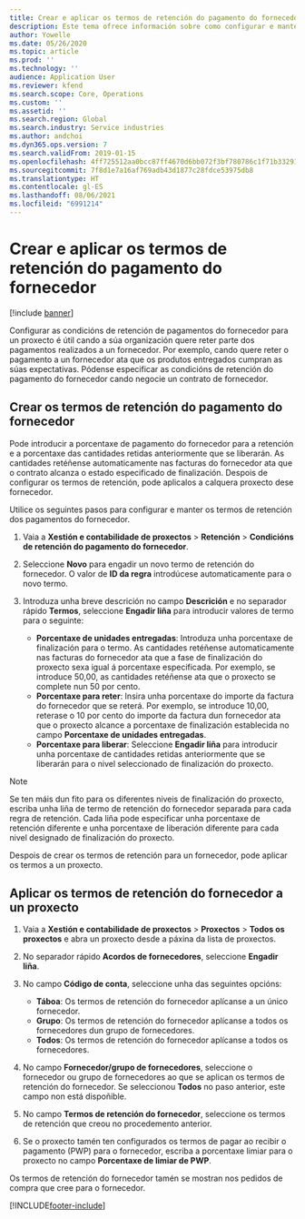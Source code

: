 ```yaml
---
title: Crear e aplicar os termos de retención do pagamento do fornecedor
description: Este tema ofrece información sobre como configurar e manter os termos de retención para os pagamentos do fornecedor.
author: Yowelle
ms.date: 05/26/2020
ms.topic: article
ms.prod: ''
ms.technology: ''
audience: Application User
ms.reviewer: kfend
ms.search.scope: Core, Operations
ms.custom: ''
ms.assetid: ''
ms.search.region: Global
ms.search.industry: Service industries
ms.author: andchoi
ms.dyn365.ops.version: 7
ms.search.validFrom: 2019-01-15
ms.openlocfilehash: 4ff725512aa0bcc87ff4670d6bb072f3bf780786c1f71b332914887f4d4ccf13
ms.sourcegitcommit: 7f8d1e7a16af769adb43d1877c28fdce53975db8
ms.translationtype: HT
ms.contentlocale: gl-ES
ms.lasthandoff: 08/06/2021
ms.locfileid: "6991214"
---
```

# <a name="create-and-apply-vendor-payment-retention-terms"></a>Crear e aplicar os termos de retención do pagamento do fornecedor

[!include [banner](../includes/banner.md)] 

Configurar as condicións de retención de pagamentos do fornecedor para un proxecto é útil cando a súa organización quere reter parte dos pagamentos realizados a un fornecedor. Por exemplo, cando quere reter o pagamento a un fornecedor ata que os produtos entregados cumpran as súas expectativas. Pódense especificar as condicións de retención do pagamento do fornecedor cando negocie un contrato de fornecedor.

## <a name="create-vendor-payment-retention-terms"></a>Crear os termos de retención do pagamento do fornecedor

Pode introducir a porcentaxe de pagamento do fornecedor para a retención e a porcentaxe das cantidades retidas anteriormente que se liberarán. As cantidades retéñense automaticamente nas facturas do fornecedor ata que o contrato alcanza o estado especificado de finalización. Despois de configurar os termos de retención, pode aplicalos a calquera proxecto dese fornecedor.

Utilice os seguintes pasos para configurar e manter os termos de retención dos pagamentos do fornecedor. 

1. Vaia a **Xestión e contabilidade de proxectos** > **Retención** > **Condicións de retención do pagamento do fornecedor**.
2. Seleccione **Novo** para engadir un novo termo de retención do fornecedor. O valor de **ID da regra** introdúcese automaticamente para o novo termo. 
3. Introduza unha breve descrición no campo **Descrición** e no separador rápido **Termos**, seleccione **Engadir liña** para introducir valores de termo para o seguinte:

   - **Porcentaxe de unidades entregadas**: Introduza unha porcentaxe de finalización para o termo. As cantidades retéñense automaticamente nas facturas do fornecedor ata que a fase de finalización do proxecto sexa igual á porcentaxe especificada. Por exemplo, se introduce 50,00, as cantidades retéñense ata que o proxecto se complete nun 50 por cento.
   - **Porcentaxe para reter**: Insira unha porcentaxe do importe da factura do fornecedor que se reterá. Por exemplo, se introduce 10,00, reterase o 10 por cento do importe da factura dun fornecedor ata que o proxecto alcance a porcentaxe de finalización establecida no campo **Porcentaxe de unidades entregadas**.
   - **Porcentaxe para liberar**: Seleccione **Engadir liña** para introducir unha porcentaxe de cantidades retidas anteriormente que se liberarán para o nivel seleccionado de finalización do proxecto.

> [!NOTE]
> Se ten máis dun fito para os diferentes niveis de finalización do proxecto, escriba unha liña de termo de retención do fornecedor separada para cada regra de retención. Cada liña pode especificar unha porcentaxe de retención diferente e unha porcentaxe de liberación diferente para cada nivel designado de finalización do proxecto.

Despois de crear os termos de retención para un fornecedor, pode aplicar os termos a un proxecto.

## <a name="apply-vendor-retention-terms-to-a-project"></a>Aplicar os termos de retención do fornecedor a un proxecto

1. Vaia a **Xestión e contabilidade de proxectos** > **Proxectos** > **Todos os proxectos** e abra un proxecto desde a páxina da lista de proxectos.
2. No separador rápido **Acordos de fornecedores**, seleccione **Engadir liña**.
3. No campo **Código de conta**, seleccione unha das seguintes opcións: 

   - **Táboa**: Os termos de retención do fornecedor aplícanse a un único fornecedor.
   - **Grupo**: Os termos de retención do fornecedor aplícanse a todos os fornecedores dun grupo de fornecedores.
   - **Todos**: Os termos de retención do fornecedor aplícanse a todos os fornecedores.

4. No campo **Fornecedor/grupo de fornecedores**, seleccione o fornecedor ou grupo de fornecedores ao que se aplican os termos de retención do fornecedor. Se seleccionou **Todos** no paso anterior, este campo non está dispoñible.
5. No campo **Termos de retención do fornecedor**, seleccione os termos de retención que creou no procedemento anterior.
6. Se o proxecto tamén ten configurados os termos de pagar ao recibir o pagamento (PWP) para o fornecedor, escriba a porcentaxe limiar para o proxecto no campo **Porcentaxe de limiar de PWP**.

Os termos de retención do fornecedor tamén se mostran nos pedidos de compra que cree para o fornecedor.


[!INCLUDE[footer-include](../includes/footer-banner.md)]